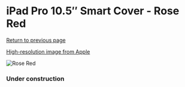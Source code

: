 # iPad Pro 10.5″ Smart Cover - Rose Red

[Return to previous page](/ipad_pro105)

[High-resolution image from Apple](https://store.storeimages.cdn-apple.com/8756/as-images.apple.com/is/MR5E2?wid=4500&hei=4500&fmt=png)

<div style="width: 384px"><img src="/everyphone/MR5E2.png" alt="Rose Red"></div>

### Under construction
